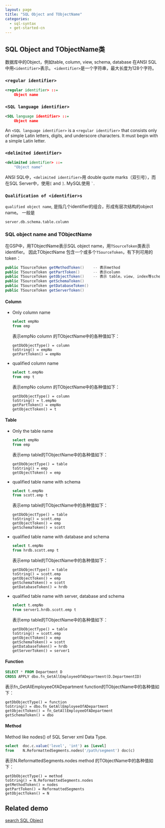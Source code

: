 ```yaml
---
layout: page
title: "SQL Object and TObjectName"
categories:
  - sql-syntax
  - get-started-cn  
---
```


## SQL Object and TObjectName类

数据库中的Object，例如table, column, view, schema, database 在ANSI SQL中用`<identifier>`表示。
`<identifier>`是一个字符串，最大长度为128个字符。


### `<regular identifier>`
```xml
<regular identifier> ::=
    Object name
```

### `<SQL language identifier>`
```xml
<SQL language identifier> ::=
    Object name
```
An `<SQL language identifier>` is a `<regular identifier>` that consists only of simple Latin letters, digits, and underscore characters. It must begin with a simple Latin letter. 

### `<delimited identifier>`
```xml
<delimited identifier> ::=
    "Object name"
```
ANSI SQL中，`<delimited identifier>`用 double quote marks（双引号），而在SQL Server中，使用`[` and `]`.
MySQL使用 `` ` ``.

### `Qualification of <identifier>s`
`qualified object name`, 是指几个identifier的组合，形成有层次结构的object name。
一般是
```
server.db.schema.table.column
```

### SQL object name and TObjectName
在GSP中，用TObjectName表示SQL object name，用`TSourceToken`类表示identifier。
因此TObjectName 包含一个或多个`TSourceToken`，有下列可用的token：
```java
public TSourceToken getMethodToken()    -- 表示method
public TSourceToken getPartToken()      -- 表示column
public TSourceToken getObjectToken()    -- 表示 table，view, index等schema level的object
public TSourceToken getSchemaToken()
public TSourceToken getDatabaseToken()
public TSourceToken getServerToken()
```

#### Column
- Only column name

    ```sql
    select empNo
    from emp
    ```
    表示empNo column 的TObjectName中的各种值如下：
    ```
    getDbObjectType() = column
    toString() = empNo
    getPartToken() = empNo
    ```
    
- qualified column name
    ```sql
    select t.empNo
    from emp t
    ```
    表示empNo column 的TObjectName中的各种值如下：
    ```
    getDbObjectType() = column
    toString() = t.empNo
    getPartToken() = empNo
    getObjectToken() = t
    ```    
    
#### Table    
- Only the table name
    ```sql
    select empNo
    from emp
    ```
    
    表示emp table的TObjectName中的各种值如下：
    ```
    getDbObjectType() = table
    toString() = emp
    getObjectToken() = emp
    ```

- qualified table name with schema
    ```sql
    select t.empNo
    from scott.emp t
    ```
    表示emp table的TObjectName中的各种值如下：
    ```
    getDbObjectType() = table
    toString() = scott.emp
    getObjectToken() = emp
    getSchemaToken() = scott
    ```
    
- qualified table name with database and schema    
    ```sql
    select t.empNo
    from hrdb.scott.emp t
    ```
    表示emp table的TObjectName中的各种值如下：
    ```
    getDbObjectType() = table
    toString() = scott.emp
    getObjectToken() = emp
    getSchemaToken() = scott
    getDatabaseToken() = hrdb
    ```    
    
- qualified table name with server, database and schema    
    ```sql
    select t.empNo
    from server1.hrdb.scott.emp t
    ```
    表示emp table的TObjectName中的各种值如下：
    ```
    getDbObjectType() = table
    toString() = scott.emp
    getObjectToken() = emp
    getSchemaToken() = scott
    getDatabaseToken() = hrdb
    getServerToken() = server1
    ```       
    
#### Function

```sql
SELECT * FROM Department D
CROSS APPLY dbo.fn_GetAllEmployeeOfADepartment(D.DepartmentID)
```

表示fn_GetAllEmployeeOfADepartment function的TObjectName中的各种值如下：

```
getDbObjectType() = function
toString() = dbo.fn_GetAllEmployeeOfADepartment
getObjectToken() = fn_GetAllEmployeeOfADepartment
getSchemaToken() = dbo
```    


#### Method
Method like nodes() of SQL Server xml Data Type.

```sql
select	doc.c.value('level', 'int') as [Level]
from	N.ReformattedSegments.nodes('/path/segment') doc(c)
```

表示N.ReformattedSegments.nodes method 的TObjectName中的各种值如下：

```
getDbObjectType() = method
toString() = N.ReformattedSegments.nodes
getMethodToken() = nodes
getPartToken() = ReformattedSegments
getObjectToken() = N
```   

## Related demo
[search SQL Object](https://github.com/sqlparser/gsp_demo_java/blob/master/src/main/java/demos/visitors/searchSQLObject.java)
